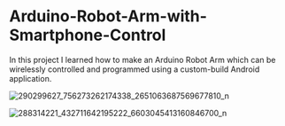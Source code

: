 # Arduino-Robot-Arm-with-Smartphone-Control
In this project I learned how to make an Arduino Robot Arm which can be wirelessly controlled and programmed using a custom-build Android application.

![290299627_756273262174338_2651063687569677810_n](https://user-images.githubusercontent.com/118555244/204012647-ba572d12-309b-4ea5-b628-729d3862246f.jpg)


![288314221_432711642195222_6603045413160846700_n](https://user-images.githubusercontent.com/118555244/204012658-0812cdf0-7e88-49d0-bf4f-50088826a8ff.jpg)
